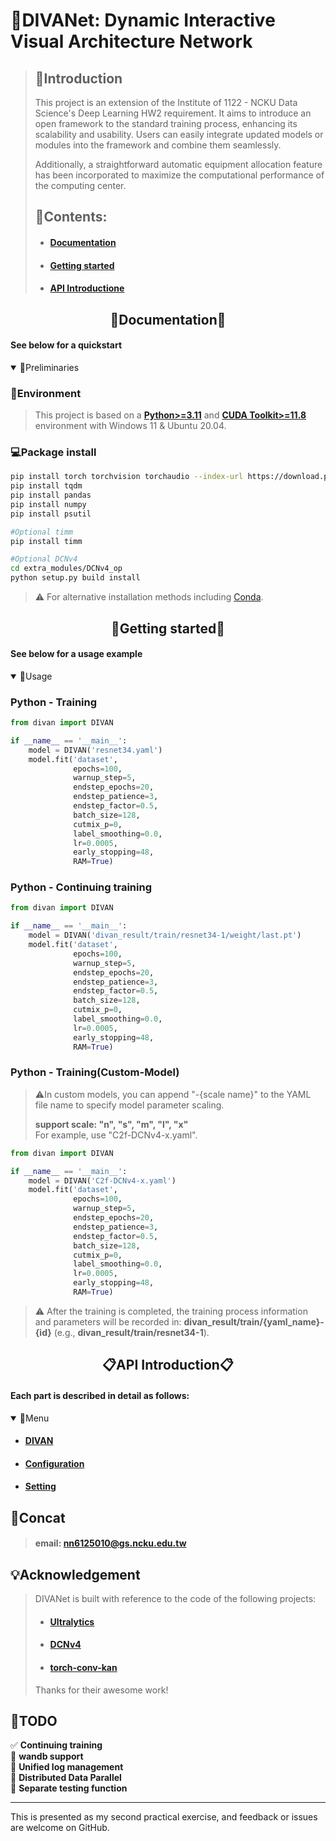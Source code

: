 # 👻DIVANet: Dynamic Interactive Visual Architecture Network

>## 🎯**Introduction**
> This project is an extension of the Institute of 1122 - NCKU Data Science's Deep Learning HW2 requirement. It aims to introduce an open framework to the standard training process, enhancing its scalability and usability. Users can easily integrate updated models or modules into the framework and combine them seamlessly.
> 
>Additionally, a straightforward automatic equipment allocation feature has been incorporated to maximize the computational performance of the computing center.
>
>## 📑Contents:
>- #### [Documentation](#documentation)
> 
>- #### [Getting started](#getting-started-1)
> 
>- #### [API Introductione](#API-Introduction)


## <div align="center">📔Documentation📔</div>

#### See below for a quickstart

<details open>
<summary>🙈Preliminaries</summary>

### 🚩Environment
>This project is based on a [**Python>=3.11**](https://www.python.org/) and [**CUDA Toolkit>=11.8**](https://developer.nvidia.com/cuda-toolkit) environment with Windows 11 & Ubuntu 20.04.

### 💻Package install
```bash
pip install torch torchvision torchaudio --index-url https://download.pytorch.org/whl/cu118
pip install tqdm
pip install pandas
pip install numpy
pip install psutil

#Optional timm
pip install timm

#Optional DCNv4
cd extra_modules/DCNv4_op
python setup.py build install
```
>⚠️ For alternative installation methods including [Conda](https://anaconda.org/conda-forge/pandas).
</details>

## <div align="center">👐Getting started👐</div>
#### See below for a usage example
<details open>
<summary>🏃Usage</summary>

### Python - Training
```python
from divan import DIVAN

if __name__ == '__main__':
    model = DIVAN('resnet34.yaml')
    model.fit('dataset', 
              epochs=100,
              warnup_step=5,
              endstep_epochs=20,
              endstep_patience=3,
              endstep_factor=0.5,
              batch_size=128,
              cutmix_p=0,
              label_smoothing=0.0,
              lr=0.0005,
              early_stopping=48,
              RAM=True)
```

### Python - Continuing training
```python
from divan import DIVAN

if __name__ == '__main__':
    model = DIVAN('divan_result/train/resnet34-1/weight/last.pt')
    model.fit('dataset', 
              epochs=100,
              warnup_step=5,
              endstep_epochs=20,
              endstep_patience=3,
              endstep_factor=0.5,
              batch_size=128,
              cutmix_p=0,
              label_smoothing=0.0,
              lr=0.0005,
              early_stopping=48,
              RAM=True)
```
### Python - Training(Custom-Model)
>  ⚠️In custom models, you can append "-{scale name}" to the YAML file name to specify model parameter scaling.  
>
>  **support scale: "n", "s", "m", "l", "x"**  
>  For example, use "C2f-DCNv4-x.yaml".  

```python
from divan import DIVAN

if __name__ == '__main__':
    model = DIVAN('C2f-DCNv4-x.yaml')
    model.fit('dataset', 
              epochs=100,
              warnup_step=5,
              endstep_epochs=20,
              endstep_patience=3,
              endstep_factor=0.5,
              batch_size=128,
              cutmix_p=0,
              label_smoothing=0.0,
              lr=0.0005,
              early_stopping=48,
              RAM=True)
```

> ⚠️ After the training is completed, the training process information and parameters will be recorded in: **divan_result/train/{yaml_name}-{id}** (e.g., **divan_result/train/resnet34-1**).

</details>


## <div align="center">📋API Introduction📋</div>
#### Each part is described in detail as follows:
<details open>
<summary>📑Menu</summary>

+ #### [DIVAN](divan)

+ #### [Configuration](cfg)

+ #### [Setting](divan/utils)

</details>

## 📧Concat
> #### email: nn6125010@gs.ncku.edu.tw

## 💡Acknowledgement
>DIVANet is built with reference to the code of the following projects:
>* #### [Ultralytics](https://github.com/ultralytics/ultralytics?tab=readme-ov-file)
>* #### [DCNv4](https://github.com/OpenGVLab/DCNv4)
>* #### [torch-conv-kan](https://github.com/IvanDrokin/torch-conv-kan)
>Thanks for their awesome work!

## 📃TODO
✅ **Continuing training**  
📝 **wandb support**  
📝 **Unified log management**  
📝 **Distributed Data Parallel**  
📝 **Separate testing function**  

---
This is presented as my second practical exercise, and feedback or issues are welcome on GitHub.
